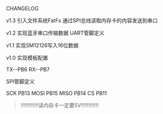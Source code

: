 CHANGELOG

v1.3
引入文件系统FatFs
通过SPI总线读取内存卡的内容发送到串口

v1.2
实现蓝牙串口传输数据
UART管脚定义

v1.1
实现SM12126写入16位数据

v1.0
实现模板配置


TX--PB6
RX--PB7


SPI管脚定义

SCK					PB13
MOSI				PB15
MISO				PB14
CS					PB11

> !!!!!!!!!!!!读内存卡一定要5V!!!!!!!!!!!!


